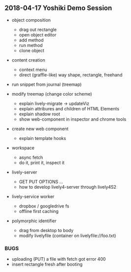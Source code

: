 ## 2018-04-17 Yoshiki Demo Session

- object composition
  - drag out rectangle
  - open object editor
  - add method
  - run method
  - clone object
- content creation
  - context menu
  - direct (graffle-like) way shape, rectangle, freehand
  
- run snippet from journal (treemap)
- modify treemap (change color scheme)
  - explain lively-migrate -> updateViz
  - explain attribures and children of HTML Elements 
  - explain shadow root
  - show web-component in inspector and chrome tools

- create new web component 
  - explain template hooks

- workspace
  - async fetch
  - do it, print it, inspect it

- lively-server
  - GET PUT OPTIONS ...
  - how to develop lively4-server through lively4S2

- lively-service worker
  - dropbox / googledrive fs
  - offline first caching

- polymorphic identifier
  - drag from desktop to body 
  - modify livelyfile (container on livelyfile://foo.txt)
  

### BUGS

- uploading (PUT) a file with fetch got error 400
- insert rectangle fresh after booting

